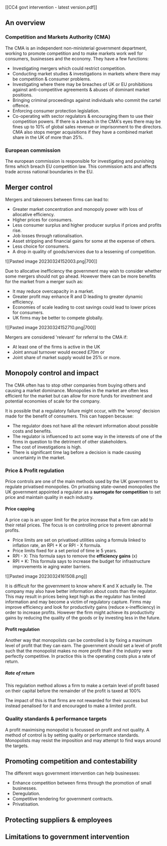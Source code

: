 [[CC4 govt intervention - latest version.pdf]]

## An overview

### Competition and Markets Authority (CMA)
The CMA is an independent non-ministerial government department, working to promote competition and to make markets work well for consumers, businesses and the economy.
They have a few functions:
- Investigating mergers which could restrict competition.
- Conducting market studies & investigations in markets where there may be competition & consumer problems.
- Investigating where there may be breaches of UK or EU prohibitions against anti-competitive agreements & abuses of dominant market positions.
- Bringing criminal proceedings against individuals who commit the cartel offence.
- Enforcing consumer protection legislation.
- Co-operating with sector regulators & encouraging them to use their competition powers.
If there is a breach in the CMA's eyes there may be fines up to 10% of global sales revenue or imprisonment to the directors. 
CMA also stops merger acquisitions if they have a combined market share in the UK of more than 25%. 

### European commission
The european commission is responsible for investigating and punishing firms which breach EU competition law. This commission acts and affects trade across national boundaries in the EU.

## Merger control 
Mergers and takeovers between firms can lead to:
- Greater market concentration and monopoly power with loss of allocative efficiency.
- Higher prices for consumers.
- Less consumer surplus and higher producer surplus if prices and profits rise.
- Job losses through rationalisation. 
- Asset stripping and financial gains for some at the expense of others. 
- Less choice for consumers.
- A drop in quality of goods/services due to a lessening of competition.

![[Pasted image 20230324152003.png|700]]

Due to allocative inefficiency the government may wish to consider whether some mergers should not go ahead. 
However there can be more benefits for the market from a merger such as:
- It may reduce overcapacity in a market.
- Greater profit may enhance R and D leading to greater dynamic efficiency.
- Economies of scale leading to cost savings could lead to lower prices for consumers.
- UK firms may be better to compete globally.

![[Pasted image 20230324152710.png|700]]

Mergers are considered 'relevant' for referral to the CMA if:
- At least one of the firms is active in the UK
- Joint annual turnover would exceed £70m or
- Joint share of market supply would be 25% or more.

## Monopoly control and impact 
The CMA often has to stop other companies from buying others and causing a market dominance. Monopolies in the market are often less efficient for the market but can allow for more funds for investment and potential economies of scale for the company.

It is possible that a regulatory failure might occur, with the 'wrong' decision made for the benefit of consumers. This can happen because:
- The regulator does not have all the relevant information about possible costs and benefits.
- The regulator is influenced to act some way in the interests of one of the firms in question to the detriment of other stakeholders.
- The cost of investigations is high.
- There is significant time lag before a decision is made causing uncertainty in the market.

### Price & Profit regulation
Price controls are one of the main methods used by the UK government to regulate privatised monopolies. On privatising state-owned monopolies the UK government appointed a regulator as a **surrogate for competition** to set price and maintain quality in each industry. 

#### Price capping
A price cap is an upper limit for the price increase that a firm can add to their retail prices. The focus is on controlling price to prevent abnormal profits. 
- Price limits are set on privatised utilities using a formula linked to inflation rate, an RPI + K or RPI - X formula. 
- Price limits fixed for a set period of time ie 5 years.
- RPI - X: This formula says to remove the **efficiency gains** (x)
- RPI + K: This formula says to increase the budget for infrastructure improvements ie aging water barriers.

![[Pasted image 20230324161508.png]]

It is difficult for the government to know where K and X actually lie. The company may also have better information about costs than the regulator. This may result in prices being kept high as the regulator has limited information and may become a victim of regulatory capture. 
Firms may improve efficiency and look for productivity gains (reduce x-inefficiency) in order to increase profits. However the firm might achieve its productivity gains by reducing the quality of the goods or by investing less in the future.


#### Profit regulation
Another way that monopolists can be controlled is by fixing a maximum level of profit that they can earn. The government should set a level of profit such that the monopolist makes no more profit than if the industry were perfectly competitive. In practice this is the operating costs plus a rate of return.

##### Rate of return 
This regulation method allows a firm to make a certain level of profit based on their capital before the remainder of the profit is taxed at 100%

The impact of this is that firms are not rewarded for their success but instead penalised for it and encouraged to make a limited profit. 

### Quality standards & performance targets
A profit maximising monopolist is focussed on profit and not quality. A method of control is by setting quality or performance standards. Monopolists may resist the imposition and may attempt to find ways around the targets.

## Promoting competition and contestability
The different ways government intervention can help businesses:
- Enhance competition between firms through the promotion of small businesses. 
- Deregulation.
- Competitive tendering for government contracts.
- Privatisation. 






## Protecting suppliers & employees

## Limitations to government intervention
